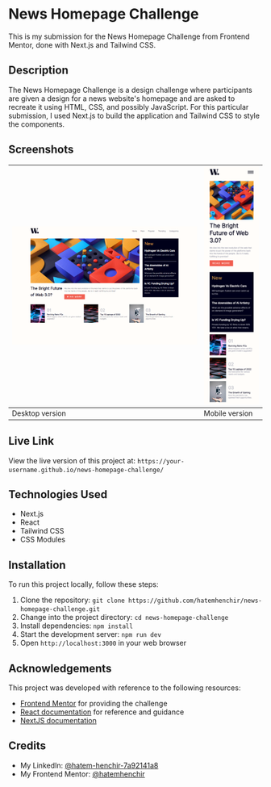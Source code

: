 # News Homepage Challenge

This is my submission for the News Homepage Challenge from Frontend Mentor, done with Next.js and Tailwind CSS.

## Description

The News Homepage Challenge is a design challenge where participants are given a design for a news website's homepage and are asked to recreate it using HTML, CSS, and possibly JavaScript. For this particular submission, I used Next.js to build the application and Tailwind CSS to style the components.

## Screenshots

| ![](./screenshots/desktop.png) | ![](./screenshots/mobile.png) |
| ------------------------------ | ----------------------------- |
| Desktop version                | Mobile version                |

## Live Link

View the live version of this project at: `https://your-username.github.io/news-homepage-challenge/`

## Technologies Used

- Next.js
- React
- Tailwind CSS
- CSS Modules

## Installation

To run this project locally, follow these steps:

1. Clone the repository: `git clone https://github.com/hatemhenchir/news-homepage-challenge.git`
2. Change into the project directory: `cd news-homepage-challenge`
3. Install dependencies: `npm install`
4. Start the development server: `npm run dev`
5. Open `http://localhost:3000` in your web browser

## Acknowledgements

This project was developed with reference to the following resources:

- [Frontend Mentor](https://www.frontendmentor.io/solutions/news-homepage-qhqHFQBzhX) for providing the challenge
- [React documentation](https://reactjs.org/docs/getting-started.html) for reference and guidance
- [NextJS documentation](https://nextjs.org/docs)

## Credits

- My LinkedIn: [@hatem-henchir-7a92141a8](https://www.linkedin.com/in/hatem-henchir-7a92141a8/)
- My Frontend Mentor: [@hatemhenchir](https://www.frontendmentor.io/profile/hatemhenchir)


